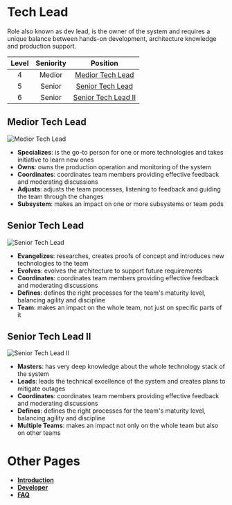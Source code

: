 # Tech Lead

Role also known as dev lead, is the owner of the system and requires a unique balance between hands-on development, architecture knowledge and production support.

| Level | Seniority |                Position                 |
| :---: | :-------: | :-------------------------------------: |
|   4   |  Medior   | [Medior Tech Lead](#medior-tech-lead) |
|   5   |  Senior   | [Senior Tech Lead](#senior-tech-lead) |
|   6   |  Senior   | [Senior Tech Lead II](#senior-tech-lead-ii) |

## Medior Tech Lead

![Medior Tech Lead](/charts/techlead-4.png)

- **Specializes**: is the go-to person for one or more technologies and takes initiative to learn new ones
- **Owns**: owns the production operation and monitoring of the system
- **Coordinates**: coordinates team members providing effective feedback and moderating discussions
- **Adjusts**: adjusts the team processes, listening to feedback and guiding the team through the changes
- **Subsystem**: makes an impact on one or more subsystems or team pods

## Senior Tech Lead

![Senior Tech Lead](/charts/techlead-5.png)

- **Evangelizes**: researches, creates proofs of concept and introduces new technologies to the team
- **Evolves**: evolves the architecture to support future requirements
- **Coordinates**: coordinates team members providing effective feedback and moderating discussions
- **Defines**: defines the right processes for the team's maturity level, balancing agility and discipline
- **Team**: makes an impact on the whole team, not just on specific parts of it

## Senior Tech Lead II

![Senior Tech Lead II](/charts/techlead-6.png)

- **Masters**: has very deep knowledge about the whole technology stack of the system
- **Leads**: leads the technical excellence of the system and creates plans to mitigate outages
- **Coordinates**: coordinates team members providing effective feedback and moderating discussions
- **Defines**: defines the right processes for the team's maturity level, balancing agility and discipline
- **Multiple Teams**: makes an impact not only on the whole team but also on other teams

# Other Pages

- [**Introduction**](README.md)
- [**Developer**](Developer.md)
- [**FAQ**](FAQ.md)
